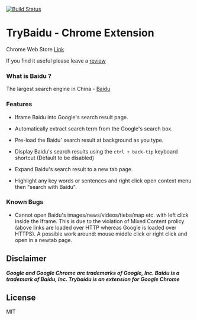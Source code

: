 [![Build Status](https://travis-ci.org/waynezhang1995/TryBaidu-Chrome-Extension.svg?branch=master)](https://travis-ci.org/waynezhang1995/TryBaidu-Chrome-Extension)

# TryBaidu - Chrome Extension

Chrome Web Store [Link](https://chrome.google.com/webstore/detail/trybaidu/ifmhokadajfjcndoggkfifjfghbldbmf)

If you find it useful please leave a [review](https://chrome.google.com/webstore/detail/trybaidu/ifmhokadajfjcndoggkfifjfghbldbmf/reviews)

### What is Baidu ?
The largest search engine in China - [Baidu](https://en.wikipedia.org/wiki/Baidu)

### Features

 - Iframe Baidu into Google's search result page.

 - Automatically extract search term from the Google's search box.

 - Pre-load the Baidu' search result at background as you type.

 - Display Baidu's search results using the ```ctrl + back-tip``` keyboard shortcut (Default to be disabled)

 - Expand Baidu's search result to a new tab page.

 - Highlight any key words or sentences and right click open context menu then "search with Baidu".

### Known Bugs

 - Cannot open Baidu's images/news/videos/tieba/map etc. with left click inside the Iframe. This is due to the violation of Mixed Content prolicy (above links are loaded over HTTP whereas Google is loaded over HTTPS). A possible work around: mouse middle click or right click and open in a newtab page.

## Disclaimer
**_Google and Google Chrome are trademarks of Google, Inc. Baidu is a trademark of Baidu, Inc. Trybaidu is an extension for Google Chrome_**

## License

MIT
